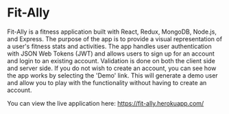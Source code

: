 # Fit-Ally

Fit-Ally is a fitness application built with React, Redux, MongoDB, Node.js, and Express. The purpose of the app is to provide a visual representation of a user's fitness stats and activities. The app handles user authentication with JSON Web Tokens (JWT) and allows users to sign up for an account and login to an existing account. Validation is done on both the client side and server side. If you do not wish to create an account, you can see how the app works by selecting the 'Demo' link. This will generate a demo user and allow you to play with the functionality without having to create an account.

You can view the live application here: https://fit-ally.herokuapp.com/
